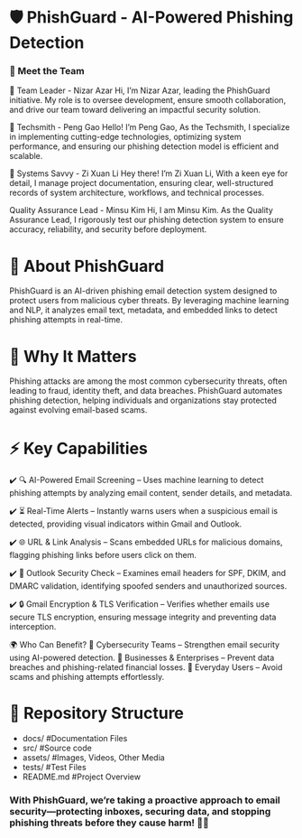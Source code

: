 # 🛡 PhishGuard - AI-Powered Phishing Detection
### 👥 Meet the Team
🔹 Team Leader - Nizar Azar
Hi, I’m Nizar Azar, leading the PhishGuard initiative. My role is to oversee development, ensure smooth collaboration, and drive our team toward delivering an impactful security solution.

🔹 Techsmith - Peng Gao
Hello! I’m Peng Gao, As the Techsmith, I specialize in implementing cutting-edge technologies, optimizing system performance, and ensuring our phishing detection model is efficient and scalable.

🔹 Systems Savvy - Zi Xuan Li
Hey there! I’m Zi Xuan Li, With a keen eye for detail, I manage project documentation, ensuring clear, well-structured records of system architecture, workflows, and technical processes.

Quality Assurance Lead - Minsu Kim
Hi, I am Minsu Kim. As the Quality Assurance Lead, I rigorously test our phishing detection system to ensure accuracy, reliability, and security before deployment.

# 🔎 About PhishGuard
PhishGuard is an AI-driven phishing email detection system designed to protect users from malicious cyber threats. By leveraging machine learning and NLP, it analyzes email text, metadata, and embedded links to detect phishing attempts in real-time.

# 🚨 Why It Matters
Phishing attacks are among the most common cybersecurity threats, often leading to fraud, identity theft, and data breaches. PhishGuard automates phishing detection, helping individuals and organizations stay protected against evolving email-based scams.

# ⚡ Key Capabilities
 ✔️ 🔍 AI-Powered Email Screening – Uses machine learning to detect phishing attempts by analyzing email content, sender details, and metadata.

 ✔️ ⏳ Real-Time Alerts – Instantly warns users when a suspicious email is detected, providing visual indicators within Gmail and Outlook.

 ✔️ 🌐 URL & Link Analysis – Scans embedded URLs for malicious domains, flagging phishing links before users click on them.

 ✔️ 📧 Outlook Security Check – Examines email headers for SPF, DKIM, and DMARC validation, identifying spoofed senders and unauthorized sources.

 ✔️ 🔒 Gmail Encryption & TLS Verification – Verifies whether emails use secure TLS encryption, ensuring message integrity and preventing data interception.

<!-- # 🔮 Future Roadmap
🚀 Deep Learning Upgrades – Implementing LSTMs/Transformers for enhanced accuracy.
📊 Threat Monitoring Dashboard – A visual interface for tracking phishing trends.
🔗 Browser & Email Client Extensions – Live phishing detection while browsing or checking emails. -->

🌍 Who Can Benefit?
🔹 Cybersecurity Teams – Strengthen email security using AI-powered detection.
🔹 Businesses & Enterprises – Prevent data breaches and phishing-related financial losses.
🔹 Everyday Users – Avoid scams and phishing attempts effortlessly.

# 📂 Repository Structure
- docs/ #Documentation Files
- src/ #Source code
- assets/ #Images, Videos, Other Media
- tests/ #Test Files
- README.md #Project Overview

### With PhishGuard, we’re taking a proactive approach to email security—protecting inboxes, securing data, and stopping phishing threats before they cause harm! 🔐✨